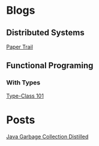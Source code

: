 # Blogs

## Distributed Systems

[Paper Trail](http://the-paper-trail.org/blog/)

## Functional Programing

### With Types

[Type-Class 101](http://inoio.de/blog/2014/07/19/type-class-101-semigroup/)

# Posts

[Java Garbage Collection Distilled](http://mechanical-sympathy.blogspot.com/2013/07/java-garbage-collection-distilled.html?m=1)

